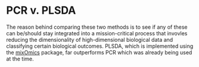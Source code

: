 # PCR v. PLSDA

The reason behind comparing these two methods is to see if any of these can be/should stay integrated into a mission-critical process that invovles reducing the dimensionality of high-dimensional biological data and classifying certain biological outcomes. PLSDA, which is implemented using the [mixOmics](https://www.bioconductor.org/packages/release/bioc/manuals/mixOmics/man/mixOmics.pdf) package, far outperforms PCR which was already being used at the time.
